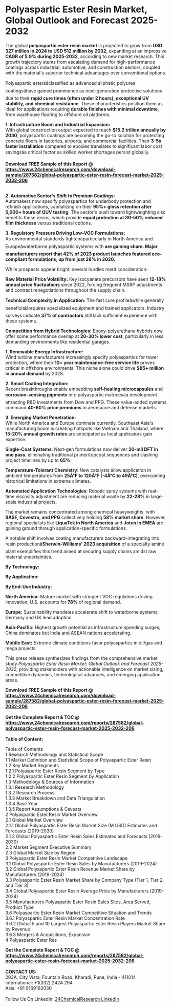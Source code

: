 <h1>Polyaspartic Ester Resin Market, Global Outlook and Forecast 2025-2032</h1><p>The global <strong>polyaspartic ester resin market</strong> is projected to grow from <strong>USD 327 million in 2024 to USD 512 million by 2032</strong>, expanding at an impressive <strong>CAGR of 5.9% during 2025-2032</strong>, according to new market research. This growth trajectory stems from escalating demand for high-performance coatings across industrial, automotive, and construction sectors, coupled with the material's superior technical advantages over conventional options.</p><p>Polyaspartic estersâclassified as advanced aliphatic polyurea coatingsâhave gained prominence as next-generation protective solutions due to their <strong>rapid cure times (often under 2 hours), exceptional UV stability, and chemical resistance</strong>. These characteristics position them as ideal for applications requiring <strong>durable finishes with minimal downtime</strong>, from warehouse flooring to offshore oil platforms.</p><p><strong>1. Infrastructure Boom and Industrial Expansion:</strong><br>
With global construction output expected to reach <strong>$15.2 trillion annually by 2030</strong>, polyaspartic coatings are becoming the go-to solution for protecting concrete floors in factories, airports, and commercial facilities. Their <strong>3-5x faster installation</strong> compared to epoxies translates to significant labor cost savingsâa critical factor as skilled worker shortages persist globally.</p><div><b>Download FREE Sample of this Report @ 
            <a href="https://www.24chemicalresearch.com/download-sample/287582/global-polyaspartic-ester-resin-forecast-market-2025-2032-206">
            https://www.24chemicalresearch.com/download-sample/287582/global-polyaspartic-ester-resin-forecast-market-2025-2032-206</a></b></div><br><p><strong>2. Automotive Sector's Shift to Premium Coatings:</strong><br>
Automakers now specify polyaspartics for underbody protection and refinish applications, capitalizing on their <strong>95%+ gloss retention after 5,000+ hours of QUV testing</strong>. The sector's push toward lightweighting also benefits these resins, which provide <strong>equal protection at 30-50% reduced film thickness</strong> versus traditional options.</p><p><strong>3. Regulatory Pressure Driving Low-VOC Formulations:</strong><br>
As environmental standards tightenâparticularly in North America and Europeâwaterborne polyaspartic systems with <strong> are gaining share. Major manufacturers report that <strong>42% of 2023 product launches</strong> featured eco-compliant formulations, up from just 28% in 2020.</strong></p><p>While prospects appear bright, several hurdles merit consideration:</p><p><strong>Raw Material Price Volatility:</strong> Key isocyanate precursors have seen <strong>12-18% annual price fluctuations</strong> since 2022, forcing frequent MSRP adjustments and contract renegotiations throughout the supply chain.</p><p><strong>Technical Complexity in Application:</strong> The fast cure profileâwhile generally beneficialârequires specialized equipment and trained applicators. Industry surveys indicate <strong>37% of contractors</strong> still lack sufficient experience with these systems.</p><p><strong>Competition from Hybrid Technologies:</strong> Epoxy-polyurethane hybrids now offer some performance overlap at <strong>20-30% lower cost</strong>, particularly in less demanding environments like residential garages.</p><p><strong>1. Renewable Energy Infrastructure:</strong><br>
Wind turbine manufacturers increasingly specify polyaspartics for tower protection, where their <strong>10+ year maintenance-free service life</strong> proves critical in offshore environments. This niche alone could drive <strong>$85+ million in annual demand</strong> by 2028.</p><p><strong>2. Smart Coating Integration:</strong><br>
Recent breakthroughs enable embedding <strong>self-healing microcapsules</strong> and <strong>corrosion-sensing pigments</strong> into polyaspartic matricesâa development attracting R&amp;D investments from Dow and PPG. These value-added systems command <strong>40-60% price premiums</strong> in aerospace and defense markets.</p><p><strong>3. Emerging Market Penetration:</strong><br>
While North America and Europe dominate currently, Southeast Asia's manufacturing boom is creating hotspots like Vietnam and Thailand, where <strong>15-20% annual growth rates</strong> are anticipated as local applicators gain expertise.</p><p><strong>Single-Coat Systems</strong>: Next-gen formulations now deliver <strong>20-mil DFT in one pass</strong>, eliminating traditional primer/topcoat sequences and slashing project timelines by up to <strong>65%</strong>.</p><p><strong>Temperature-Tolerant Chemistry</strong>: New catalysts allow application in ambient temperatures from <strong>25Â°F to 120Â°F (-4Â°C to 49Â°C)</strong>, overcoming historical limitations in extreme climates.</p><p><strong>Automated Application Technologies</strong>:
Robotic spray systems with real-time viscosity adjustment are reducing material waste by <strong>22-28%</strong> in large-scale industrial projects.</p><p>The market remains concentrated among chemical heavyweights, with <strong>BASF, Covestro, and PPG</strong> collectively holding <strong>58% market share</strong>. However, regional specialists like <strong>LiquaTek in North America</strong> and <strong>Jotun in EMEA</strong> are gaining ground through application-specific formulations.</p><p>A notable shift involves coating manufacturers backward-integrating into resin productionâ<strong>Sherwin-Williams' 2023 acquisition</strong> of a specialty amine plant exemplifies this trend aimed at securing supply chains amidst raw material uncertainties.</p><p><strong>By Technology:</strong></p><p><strong>By Application:</strong></p><p><strong>By End-Use Industry:</strong></p><p><strong>North America:</strong> Mature market with stringent VOC regulations driving innovation; U.S. accounts for <strong>78%</strong> of regional demand.</p><p><strong>Europe:</strong> Sustainability mandates accelerate shift to waterborne systems; Germany and UK lead adoption.</p><p><strong>Asia-Pacific:</strong> Highest growth potential as infrastructure spending surges; China dominates but India and ASEAN nations accelerating.</p><p><strong>Middle East:</strong> Extreme climate conditions favor polyaspartics in oil/gas and mega projects.</p><p>This press release synthesizes findings from the comprehensive market study <em>Polyaspartic Ester Resin Market: Global Outlook and Forecast 2025-2032</em>, providing stakeholders with actionable intelligence on market sizing, competitive dynamics, technological advances, and emerging application areas.</p><div><b>Download FREE Sample of this Report @ 
            <a href="https://www.24chemicalresearch.com/download-sample/287582/global-polyaspartic-ester-resin-forecast-market-2025-2032-206">
            https://www.24chemicalresearch.com/download-sample/287582/global-polyaspartic-ester-resin-forecast-market-2025-2032-206</a></b></div><br><div><b>Get the Complete Report & TOC @ 
            <a href="https://www.24chemicalresearch.com/reports/287582/global-polyaspartic-ester-resin-forecast-market-2025-2032-206">
            https://www.24chemicalresearch.com/reports/287582/global-polyaspartic-ester-resin-forecast-market-2025-2032-206</a></b></div><br>
            <b>Table of Content:</b><p>Table of Contents<br />
1 Research Methodology and Statistical Scope<br />
1.1 Market Definition and Statistical Scope of Polyaspartic Ester Resin<br />
1.2 Key Market Segments<br />
1.2.1 Polyaspartic Ester Resin Segment by Type<br />
1.2.2 Polyaspartic Ester Resin Segment by Application<br />
1.3 Methodology & Sources of Information<br />
1.3.1 Research Methodology<br />
1.3.2 Research Process<br />
1.3.3 Market Breakdown and Data Triangulation<br />
1.3.4 Base Year<br />
1.3.5 Report Assumptions & Caveats<br />
2 Polyaspartic Ester Resin Market Overview<br />
2.1 Global Market Overview<br />
2.1.1 Global Polyaspartic Ester Resin Market Size (M USD) Estimates and Forecasts (2019-2030)<br />
2.1.2 Global Polyaspartic Ester Resin Sales Estimates and Forecasts (2019-2030)<br />
2.2 Market Segment Executive Summary<br />
2.3 Global Market Size by Region<br />
3 Polyaspartic Ester Resin Market Competitive Landscape<br />
3.1 Global Polyaspartic Ester Resin Sales by Manufacturers (2019-2024)<br />
3.2 Global Polyaspartic Ester Resin Revenue Market Share by Manufacturers (2019-2024)<br />
3.3 Polyaspartic Ester Resin Market Share by Company Type (Tier 1, Tier 2, and Tier 3)<br />
3.4 Global Polyaspartic Ester Resin Average Price by Manufacturers (2019-2024)<br />
3.5 Manufacturers Polyaspartic Ester Resin Sales Sites, Area Served, Product Type<br />
3.6 Polyaspartic Ester Resin Market Competitive Situation and Trends<br />
3.6.1 Polyaspartic Ester Resin Market Concentration Rate<br />
3.6.2 Global 5 and 10 Largest Polyaspartic Ester Resin Players Market Share by Revenue<br />
3.6.3 Mergers & Acquisitions, Expansion<br />
4 Polyaspartic Ester Res</p><div><b>Get the Complete Report & TOC @ 
            <a href="https://www.24chemicalresearch.com/reports/287582/global-polyaspartic-ester-resin-forecast-market-2025-2032-206">
            https://www.24chemicalresearch.com/reports/287582/global-polyaspartic-ester-resin-forecast-market-2025-2032-206</a></b></div><br><b>CONTACT US:</b><br>
            203A, City Vista, Fountain Road, Kharadi, Pune, India - 411014<br>
            International: +1(332) 2424 294<br>
            Asia: +91 9169162030 <br><br>
            Follow Us On LinkedIn: <a href="https://www.linkedin.com/company/24chemicalresearch/">24ChemicalResearch LinkedIn</a>